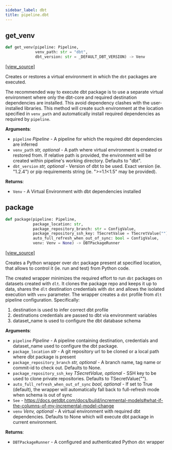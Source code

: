 ```yaml
---
sidebar_label: dbt
title: pipeline.dbt
---
```


## get\_venv

```python
def get_venv(pipeline: Pipeline,
             venv_path: str = "dbt",
             dbt_version: str = _DEFAULT_DBT_VERSION) -> Venv
```

[[view_source]](https://github.com/dlt-hub/dlt/blob/e9c9ecfa8a644fdb516dd74aabca3bf75bafb154/dlt/pipeline/dbt.py#L19)

Creates or restores a virtual environment in which the `dbt` packages are executed.

The recommended way to execute dbt package is to use a separate virtual environment where only the dbt-core
and required destination dependencies are installed. This avoid dependency clashes with the user-installed libraries.
This method will create such environment at the location specified in `venv_path` and automatically install required dependencies
as required by `pipeline`.

**Arguments**:

- `pipeline` _Pipeline_ - A pipeline for which the required dbt dependencies are inferred
- `venv_path` _str, optional_ - A path where virtual environment is created or restored from.
  If relative path is provided, the environment will be created within pipeline's working directory. Defaults to "dbt".
- `dbt_version` _str, optional_ - Version of dbt to be used. Exact version (ie. "1.2.4") or pip requirements string (ie. ">=1.1<1.5" may be provided).
  

**Returns**:

- `Venv` - A Virtual Environment with dbt dependencies installed

## package

```python
def package(pipeline: Pipeline,
            package_location: str,
            package_repository_branch: str = ConfigValue,
            package_repository_ssh_key: TSecretValue = TSecretValue(""),
            auto_full_refresh_when_out_of_sync: bool = ConfigValue,
            venv: Venv = None) -> DBTPackageRunner
```

[[view_source]](https://github.com/dlt-hub/dlt/blob/e9c9ecfa8a644fdb516dd74aabca3bf75bafb154/dlt/pipeline/dbt.py#L52)

Creates a Python wrapper over `dbt` package present at specified location, that allows to control it (ie. run and test) from Python code.

The created wrapper minimizes the required effort to run `dbt` packages on datasets created with `dlt`. It clones the package repo and keeps it up to data,
shares the `dlt` destination credentials with `dbt` and allows the isolated execution with `venv` parameter.
The wrapper creates a `dbt` profile from `dlt` pipeline configuration. Specifically:
1. destination is used to infer correct dbt profile
2. destinations credentials are passed to dbt via environment variables
3. dataset_name is used to configure the dbt database schema

**Arguments**:

- `pipeline` _Pipeline_ - A pipeline containing destination, credentials and dataset_name used to configure the dbt package.
- `package_location` _str_ - A git repository url to be cloned or a local path where dbt package is present
- `package_repository_branch` _str, optional_ - A branch name, tag name or commit-id to check out. Defaults to None.
- `package_repository_ssh_key` _TSecretValue, optional_ - SSH key to be used to clone private repositories. Defaults to TSecretValue("").
- `auto_full_refresh_when_out_of_sync` _bool, optional_ - If set to True (default), the wrapper will automatically fall back to full-refresh mode when schema is out of sync
- `See` - https://docs.getdbt.com/docs/build/incremental-models#what-if-the-columns-of-my-incremental-model-change
- `venv` _Venv, optional_ - A virtual environment with required dbt dependencies. Defaults to None which will execute dbt package in current environment.
  

**Returns**:

- `DBTPackageRunner` - A configured and authenticated Python `dbt` wrapper

